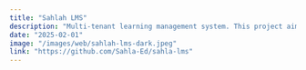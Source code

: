 ```yaml
---
title: "Sahlah LMS"
description: "Multi-tenant learning management system. This project aims to provide a scalable and secure platform for educational institutions to manage their courses, students, and instructors."
date: "2025-02-01"
image: "/images/web/sahlah-lms-dark.jpeg"
link: "https://github.com/Sahla-Ed/sahla-lms"
---
```

